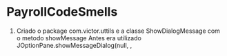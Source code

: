# PayrollCodeSmells
1) Criado o package com.victor.uttils e a classe ShowDialogMessage com o metodo showMessage
Antes era utilizado JOptionPane.showMessageDialog(null, <message>, <title>, JOptionPane.INFORMATION_MESSAGE),
Agora basta utilizar ShowDialogMessage.showMessage(<title>, <message>)

2) Na classe TimecardGUI, criei dois métodos para evitar código repetido.
Antes:
  if(employee.getTimecards().isEmpty()) {
							employee.getTimecards().add(new TimeCard());
							JOptionPane.showMessageDialog(null, "Timecard for employee " + id + " has been created!", "Success!", JOptionPane.INFORMATION_MESSAGE);
							Main.lastAction = new Action(employee, null, null, null, Event.CREATE_TIMECARD);
							WindowEvent closingEvent = new WindowEvent(frame, WindowEvent.WINDOW_CLOSING);
							Toolkit.getDefaultToolkit().getSystemEventQueue().postEvent(closingEvent);
						} else if(!employee.getTimecards().get(employee.getTimecards().size() - 1).isCompleted()) {
							result.setText("The last employee timecard is not completed!");
						} else {
							employee.getTimecards().add(new TimeCard());
							Main.lastAction = new Action(employee, null, null, null, Event.CREATE_TIMECARD);
							JOptionPane.showMessageDialog(null, "Timecard for employee " + id + " has been created!", "Success!", JOptionPane.INFORMATION_MESSAGE);
							WindowEvent closingEvent = new WindowEvent(frame, WindowEvent.WINDOW_CLOSING);
							Toolkit.getDefaultToolkit().getSystemEventQueue().postEvent(closingEvent);
							employee.getTimecards().get(employee.getTimecards().size() - 1).print_info();
						}
						
					} else if(exitButton.isSelected()) {
						if(employee.getTimecards().isEmpty()) {
							result.setText("There are no open timecards!");
						} else if(!employee.getTimecards().get(employee.getTimecards().size() - 1).isCompleted()) {
							employee.getTimecards().get(employee.getTimecards().size() - 1).closeTimecard();
							Main.lastAction = new Action(employee, null, null, null, Event.CREATE_TIMECARD);
							JOptionPane.showMessageDialog(null, "Timecard for employee " + id + " has been updated!", "Success!", JOptionPane.INFORMATION_MESSAGE);
							WindowEvent closingEvent = new WindowEvent(frame, WindowEvent.WINDOW_CLOSING);
							Toolkit.getDefaultToolkit().getSystemEventQueue().postEvent(closingEvent);
							
							employee.getTimecards().get(employee.getTimecards().size() - 1).print_info();
						} else {
							result.setText("There are no open timecards!");
						}
Depois:
  if(employee.getTimecards().isEmpty()) {
							createTimeCard(employee, frame);
						} else if(!employee.getTimecards().get(employee.getTimecards().size() - 1).isCompleted()) {
							result.setText("The last employee timecard is not completed!");
						} else {
							createTimeCard(employee, frame);
						}
						
					} else if(exitButton.isSelected()) {
						if(employee.getTimecards().isEmpty()) {
							result.setText("There are no open timecards!");
						} else if(!employee.getTimecards().get(employee.getTimecards().size() - 1).isCompleted()) {
							updateTimeCard(employee, frame, id);
						} else {
							result.setText("There are no open timecards!");
						}
					} else {
						result.setText("Error while creating timecard for employee " + id);
					}
  
  Com os métodos:
  
  private static void createTimeCard(Hourly employee, JFrame frame) {
		employee.getTimecards().add(new TimeCard());
		ShowDialogMessage.showMessage("Success!", "Timecard for employee \" + id + \" has been created!");
		Main.lastAction = new Action(employee, null, null, null, Event.CREATE_TIMECARD);
		Toolkit.getDefaultToolkit().getSystemEventQueue().postEvent(new WindowEvent(frame, WindowEvent.WINDOW_CLOSING));
		employee.getTimecards().get(employee.getTimecards().size() - 1).print_info();
	}
	
	private static void updateTimeCard(Hourly employee, JFrame frame, UUID id) {
		employee.getTimecards().get(employee.getTimecards().size() - 1).closeTimecard();
		Main.lastAction = new Action(employee, null, null, null, Event.CREATE_TIMECARD);
		ShowDialogMessage.showMessage("Success!", "Timecard for employee " + id + " has been updated!");
		Toolkit.getDefaultToolkit().getSystemEventQueue().postEvent(new WindowEvent(frame, WindowEvent.WINDOW_CLOSING));
		employee.getTimecards().get(employee.getTimecards().size() - 1).print_info();
	}
